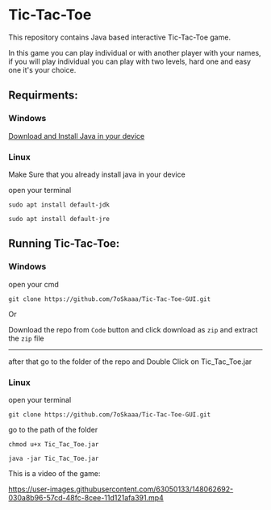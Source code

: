 # Tic-Tac-Toe

This repository contains Java based interactive Tic-Tac-Toe game.

In this game you can play individual or with another player with your names, if you will play individual you can play with two levels, hard one and easy one it's your choice.

## Requirments:

### Windows
[Download and Install Java in your device](https://download.oracle.com/java/17/latest/jdk-17_windows-x64_bin.exe)

### Linux

Make Sure that you already install java in your device

open your terminal

```
sudo apt install default-jdk
```
```
sudo apt install default-jre
```

## Running Tic-Tac-Toe:

### Windows

open your cmd
```
git clone https://github.com/7oSkaaa/Tic-Tac-Toe-GUI.git
```
Or 

Download the repo from `Code` button and click download as `zip` and extract the `zip` file


---------------------------------------------------------------------------------------------

after that go to the folder of the repo and Double Click on Tic_Tac_Toe.jar 

### Linux

open your terminal

```
git clone https://github.com/7oSkaaa/Tic-Tac-Toe-GUI.git
```
go to the path of the folder

```
chmod u+x Tic_Tac_Toe.jar
```
```
java -jar Tic_Tac_Toe.jar
```


This is a video of the game:

https://user-images.githubusercontent.com/63050133/148062692-030a8b96-57cd-48fc-8cee-11d121afa391.mp4
